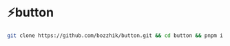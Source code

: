 # ⚡️button

```sh
git clone https://github.com/bozzhik/button.git && cd button && pnpm i && code .
```
